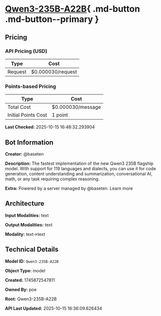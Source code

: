 # [Qwen3-235B-A22B](https://poe.com/Qwen3-235B-A22B){ .md-button .md-button--primary }

## Pricing

### API Pricing (USD)

| Type | Cost |
|------|------|
| Request | $0.000030/request |

### Points-based Pricing

| Type | Cost |
|------|------|
| Total Cost | $0.000030/message |
| Initial Points Cost | 1 point |

**Last Checked:** 2025-10-15 16:48:32.293904


## Bot Information

**Creator:** @baseten

**Description:** The fastest implementation of the new Qwen3 235B flagship model. With support for 119 languages and dialects, you can use it for code generation, content understanding and summarization, conversational AI, math, or any task requiring complex reasoning.

**Extra:** Powered by a server managed by @baseten. Learn more


## Architecture

**Input Modalities:** text

**Output Modalities:** text

**Modality:** text->text


## Technical Details

**Model ID:** `Qwen3-235B-A22B`

**Object Type:** model

**Created:** 1745872547811

**Owned By:** poe

**Root:** Qwen3-235B-A22B

**API Last Updated:** 2025-10-15 16:36:09.626434
